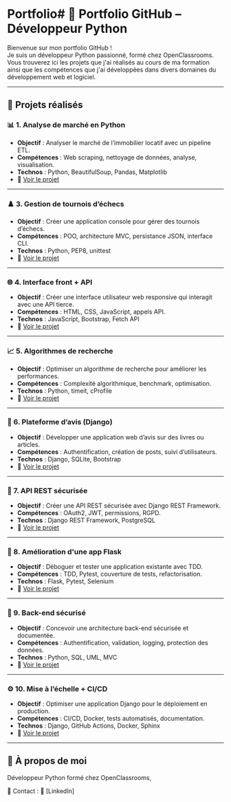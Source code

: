# Portfolio# 💼 Portfolio GitHub – Développeur Python

Bienvenue sur mon portfolio GitHub !  
Je suis un développeur Python passionné, formé chez OpenClassrooms.  
Vous trouverez ici les projets que j'ai réalisés au cours de ma formation ainsi que les compétences que j'ai développées dans divers domaines du développement web et logiciel.

---

## 🚀 Projets réalisés

### 📊 1. Analyse de marché en Python
- **Objectif** : Analyser le marché de l’immobilier locatif avec un pipeline ETL.
- **Compétences** : Web scraping, nettoyage de données, analyse, visualisation.
- **Technos** : Python, BeautifulSoup, Pandas, Matplotlib
- **🔗** [Voir le projet](https://github.com/FabL-B/OC_Projet2)

---

### ♟️ 3. Gestion de tournois d’échecs
- **Objectif** : Créer une application console pour gérer des tournois d’échecs.
- **Compétences** : POO, architecture MVC, persistance JSON, interface CLI.
- **Technos** : Python, PEP8, unittest
- **🔗** [Voir le projet](https://github.com/FabL-B/OC_Projet4)

---

### 🌐 4. Interface front + API
- **Objectif** : Créer une interface utilisateur web responsive qui interagit avec une API tierce.
- **Compétences** : HTML, CSS, JavaScript, appels API.
- **Technos** : JavaScript, Bootstrap, Fetch API
- **🔗** [Voir le projet](https://github.com/FabL-B/OC_Projet6)

---

### 📈 5. Algorithmes de recherche
- **Objectif** : Optimiser un algorithme de recherche pour améliorer les performances.
- **Compétences** : Complexité algorithmique, benchmark, optimisation.
- **Technos** : Python, timeit, cProfile
- **🔗** [Voir le projet](https://github.com/FabL-B/OC_Projet7)

---

### 📝 6. Plateforme d’avis (Django)
- **Objectif** : Développer une application web d’avis sur des livres ou articles.
- **Compétences** : Authentification, création de posts, suivi d’utilisateurs.
- **Technos** : Django, SQLite, Bootstrap
- **🔗** [Voir le projet](https://github.com/FabL-B/OC_Projet9)

---

### 🔐 7. API REST sécurisée
- **Objectif** : Créer une API REST sécurisée avec Django REST Framework.
- **Compétences** : OAuth2, JWT, permissions, RGPD.
- **Technos** : Django REST Framework, PostgreSQL
- **🔗** [Voir le projet](https://github.com/FabL-B/OC_Projet10)

---

### 🧪 8. Amélioration d'une app Flask
- **Objectif** : Déboguer et tester une application existante avec TDD.
- **Compétences** : TDD, Pytest, couverture de tests, refactorisation.
- **Technos** : Flask, Pytest, Selenium
- **🔗** [Voir le projet](https://github.com/FabL-B/Python_Testing)

---

### 🔐 9. Back-end sécurisé
- **Objectif** : Concevoir une architecture back-end sécurisée et documentée.
- **Compétences** : Authentification, validation, logging, protection des données.
- **Technos** : Python, SQL, UML, MVC
- **🔗** [Voir le projet](https://github.com/FabL-B/OC_Projet12)

---

### ⚙️ 10. Mise à l’échelle + CI/CD
- **Objectif** : Optimiser une application Django pour le déploiement en production.
- **Compétences** : CI/CD, Docker, tests automatisés, documentation.
- **Technos** : Django, GitHub Actions, Docker, Sphinx
- **🔗** [Voir le projet](https://github.com/FabL-B/Python-OC-Lettings-FR)

---

## 🙋 À propos de moi

Développeur Python formé chez OpenClassrooms,  


📧 Contact : 
🔗 [LinkedIn]

